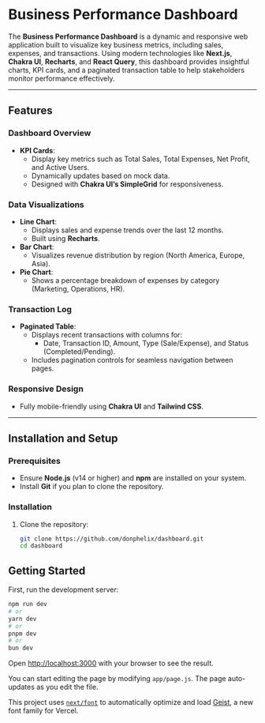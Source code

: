 # Business Performance Dashboard

The **Business Performance Dashboard** is a dynamic and responsive web application built to visualize key business metrics, including sales, expenses, and transactions. Using modern technologies like **Next.js**, **Chakra UI**, **Recharts**, and **React Query**, this dashboard provides insightful charts, KPI cards, and a paginated transaction table to help stakeholders monitor performance effectively.

---

## Features

### Dashboard Overview
- **KPI Cards**:
    - Display key metrics such as Total Sales, Total Expenses, Net Profit, and Active Users.
    - Dynamically updates based on mock data.
    - Designed with **Chakra UI’s SimpleGrid** for responsiveness.

### Data Visualizations
- **Line Chart**:
    - Displays sales and expense trends over the last 12 months.
    - Built using **Recharts**.
- **Bar Chart**:
    - Visualizes revenue distribution by region (North America, Europe, Asia).
- **Pie Chart**:
    - Shows a percentage breakdown of expenses by category (Marketing, Operations, HR).

### Transaction Log
- **Paginated Table**:
    - Displays recent transactions with columns for:
        - Date, Transaction ID, Amount, Type (Sale/Expense), and Status (Completed/Pending).
    - Includes pagination controls for seamless navigation between pages.

### Responsive Design
- Fully mobile-friendly using **Chakra UI** and **Tailwind CSS**.

---

## Installation and Setup

### Prerequisites
- Ensure **Node.js** (v14 or higher) and **npm** are installed on your system.
- Install **Git** if you plan to clone the repository.

### Installation
1. Clone the repository:
   ```bash
   git clone https://github.com/donphelix/dashboard.git
   cd dashboard

## Getting Started

First, run the development server:

```bash
npm run dev
# or
yarn dev
# or
pnpm dev
# or
bun dev
```

Open [http://localhost:3000](http://localhost:3000) with your browser to see the result.

You can start editing the page by modifying `app/page.js`. The page auto-updates as you edit the file.

This project uses [`next/font`](https://nextjs.org/docs/app/building-your-application/optimizing/fonts) to automatically optimize and load [Geist](https://vercel.com/font), a new font family for Vercel.

